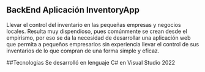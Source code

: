 ## BackEnd Aplicación InventoryApp
Llevar el control del inventario en las pequeñas empresas y negocios locales. Resulta muy dispendioso, pues comúnmente se crean desde el empirismo, por eso se da la necesidad de desarrollar una aplicación web que permita a pequeños empresarios sin experiencia llevar el control de sus inventarios de lo que compran de una forma simple y eficaz.

##Tecnologias
Se desarrolló en lenguaje C# en Visual Studio 2022
